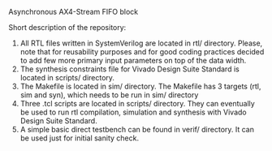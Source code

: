 Asynchronous AX4-Stream FIFO block

Short description of the repository:
1. All RTL files written in SystemVerilog are located in rtl/ directory. Please, note that for reusability purposes and for good coding practices decided to add few more primary input parameters on top of the data width.
2. The synthesis constraints file for Vivado Design Suite Standard is located in scripts/ directory.
3. The Makefile is located in sim/ directory. The Makefile has 3 targets (rtl, sim and syn), which needs to be run in sim/ directory
4. Three .tcl scripts are located in scripts/ directory. They can eventually be used to run rtl compilation, simulation and synthesis with Vivado Design Suite Standard.
5. A simple basic direct testbench can be found in verif/ directory. It can be used just for initial sanity check.
